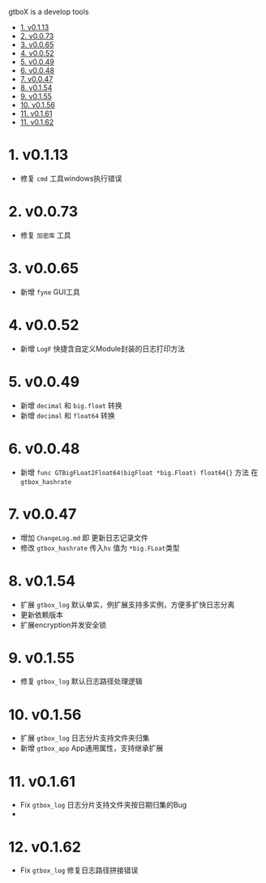 gtboX is a develop tools
<!-- TOC -->

- [1. v0.1.13](#1-v0113)
- [2. v0.0.73](#2-v0073)
- [3. v0.0.65](#3-v0065)
- [4. v0.0.52](#4-v0052)
- [5. v0.0.49](#5-v0049)
- [6. v0.0.48](#6-v0048)
- [7. v0.0.47](#7-v0047)
- [8. v0.1.54](#8-v0154)
- [9. v0.1.55](#9-v0155)
- [10. v0.1.56](#10-v0156)
- [11. v0.1.61](#11-v0161)
- [11. v0.1.62](#12-v0162)

<!-- /TOC -->
# 1. v0.1.13
* 修复 `cmd` 工具windows执行错误

# 2. v0.0.73
* 修复 `加密库` 工具

# 3. v0.0.65
* 新增 `fyne` GUI工具

# 4. v0.0.52
* 新增 `LogF` 快捷含自定义Module封装的日志打印方法

# 5. v0.0.49
* 新增 `decimal` 和 `big.float` 转换
* 新增 `decimal` 和 `float64` 转换

# 6. v0.0.48
* 新增  `func GTBigFLoat2Float64(bigFloat *big.Float) float64{}` 方法 在 `gtbox_hashrate`

# 7. v0.0.47
* 增加 `ChangeLog.md` 即 更新日志记录文件
* 修改 `gtbox_hashrate` 传入`hs` 值为 `*big.FLoat`类型

# 8. v0.1.54
* 扩展 `gtbox_log` 默认单实，例扩展支持多实例，方便多扩快日志分离
* 更新依赖版本
* 扩展encryption并发安全锁

# 9. v0.1.55
* 修复 `gtbox_log` 默认日志路径处理逻辑

# 10. v0.1.56
* 扩展 `gtbox_log` 日志分片支持文件夹归集
* 新增 `gtbox_app` App通用属性，支持继承扩展

# 11. v0.1.61
* Fix `gtbox_log` 日志分片支持文件夹按日期归集的Bug
* 
# 12. v0.1.62
* Fix `gtbox_log` 修复日志路径拼接错误
